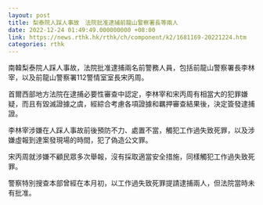 ```yaml
---
layout: post
title: 梨泰院人踩人事故　法院批准逮捕前龍山警察署長等兩人
date: 2022-12-24 01:49:49.000000000 +08:00
link: https://news.rthk.hk/rthk/ch/component/k2/1681169-20221224.htm
categories: rthk
---
```


南韓梨泰院人踩人事故，法院批准逮捕兩名前警務人員，包括前龍山警察署長李林宰，以及前龍山警察署112警情室室長宋丙周。

首爾西部地方法院在逮捕必要性審查中認定，李林宰和宋丙周有相當大的犯罪嫌疑，而且有毀滅證據之虞，經綜合考慮各項證據和羈押審查結果後，決定簽發逮捕證。

李林宰涉嫌在人踩人事故前後預防不力、處置不當，觸犯工作過失致死罪，以及涉嫌虛報到達案發現場的時間，犯了偽造公文罪。

宋丙周就涉嫌不顧民眾多次舉報，沒有採取適當安全措施，同樣觸犯工作過失致死罪。

警察特別搜查本部曾經在本月初，以工作過失致死罪提請逮捕兩人，但法院當時未有批准。
